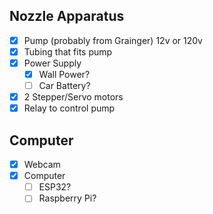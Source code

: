 ## Nozzle Apparatus
- [x] Pump (probably from Grainger) 12v or 120v
- [x] Tubing that fits pump
- [X] Power Supply
	- [X] Wall Power?
	- [ ] Car Battery?
- [X] 2 Stepper/Servo motors
- [X] Relay to control pump

## Computer 
- [X] Webcam
- [X] Computer
	- [ ] ESP32?
	- [ ] Raspberry Pi?